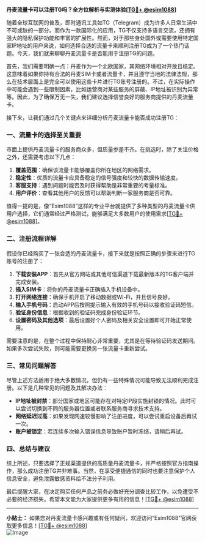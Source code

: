**丹麦流量卡可以注册TG吗？全方位解析与实测体验[[TG💪+ @esim1088](https://t.me/s/esim1088)]**

随着全球互联网的普及，即时通讯工具如TG（Telegram）成为许多人日常生活中不可或缺的一部分。而作为一款国际化的应用，TG不仅支持多语言交流，还拥有强大的隐私保护功能和丰富的扩展性。然而，对于那些身处国外或需要使用特定国家IP地址的用户来说，如何选择合适的流量卡来顺利注册TG成为了一个热门话题。今天，我们就来聊聊丹麦流量卡是否能用于注册TG的问题。

首先，我们需要明确一点：丹麦作为一个北欧国家，其网络环境相对开放且稳定。这意味着如果你持有合法的丹麦SIM卡或者流量卡，并且遵守当地的法律法规，那么在技术层面上是完全可以使用这些卡片进行TG账号注册的。不过，在实际操作中可能会遇到一些限制因素，比如运营商对某些服务的屏蔽、IP地址被识别为异常等。因此，为了确保万无一失，我们建议选择信誉良好的服务商提供的丹麦流量卡。

接下来，让我们通过几个关键点来详细分析丹麦流量卡能否成功注册TG：

### **一、流量卡的选择至关重要**

市面上提供丹麦流量卡的服务商众多，但质量参差不齐。在挑选时，除了关注价格之外，还需要考虑以下几点：

1. **覆盖范围**：确保该流量卡能够覆盖你所在地区的网络需求。
2. **稳定性**：优质的流量卡应具备稳定的信号强度和较快的数据传输速度。
3. **客服支持**：遇到问题时能否及时获得帮助是非常重要的考量标准。
4. **用户评价**：查看其他用户的反馈可以帮助判断一家服务商是否可靠。

值得一提的是，像“Esim1088”这样的专业平台就提供了多种类型的丹麦流量卡供用户选择，它们通常经过严格测试，能够满足大多数用户的使用需求[[TG💪+ @esim1088](https://t.me/s/esim1088)]。

### **二、注册流程详解**

假设你已经购买了一张合适的丹麦流量卡，接下来就是按照正确的步骤来进行TG账号的注册了：

1. **下载安装APP**：首先从官方网站或其他可信渠道下载最新版本的TG客户端并完成安装。
2. **插入SIM卡**：将你的丹麦流量卡正确插入手机设备中。
3. **打开网络连接**：确保手机开启了移动数据或Wi-Fi，并且信号良好。
4. **输入手机号码**：启动APP后按照提示输入有效的手机号码以接收验证码短信。
5. **验证身份信息**：根据收到的验证码完成身份验证环节。
6. **设置密码及其他选项**：最后设置好个人密码及相关安全设置即可开始正常使用。

需要注意的是，在整个过程中保持耐心非常重要，尤其是在等待验证码发送期间。如果多次尝试失败，则可能需要更换另一张流量卡重新尝试。

### **三、常见问题解答**

尽管上述方法适用于绝大多数情况，但仍有一些特殊情况可能导致无法顺利完成注册。以下是几种常见的问题及其解决办法：

- **IP地址被封禁**：部分国家或地区可能存在对特定IP段实施封锁的情况。此时可以尝试切换到不同的服务器位置或者联系服务商寻求技术支持。
- **网络延迟过高**：如果发现网速较慢影响了注册进度，可以尝试重启设备后再试一次。
- **账户被锁定**：若连续多次输入错误信息导致账户暂时冻结，请稍后再试。

### **四、总结与建议**

综上所述，只要选择了正规渠道提供的高质量丹麦流量卡，并严格按照官方指南操作，那么成功注册TG并非难事。当然，在享受便捷通信的同时也要注意保护个人信息安全，避免泄露敏感资料给不法分子利用。

最后提醒大家，在决定购买任何产品之前务必做好充分调查比较工作，以免遭受不必要的经济损失。希望本文能为大家提供更多有用的信息！[[TG💪+ @esim1088](https://t.me/s/esim1088)] 

---

**小贴士：** 如果您对丹麦流量卡感兴趣或有任何疑问，欢迎访问“Esim1088”官网获取更多信息！[[TG💪+ @esim1088](https://t.me/s/esim1088)]  
![Image](https://i.postimg.cc/4NQfJmqS/Snipaste-2025-05-13-00-14-12.png)